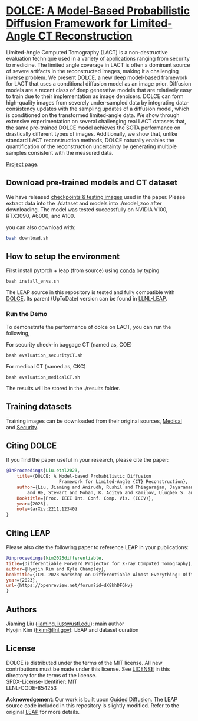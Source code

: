 # [DOLCE: A Model-Based Probabilistic Diffusion Framework for Limited-Angle CT Reconstruction](https://openaccess.thecvf.com/content/ICCV2023/papers/Liu_DOLCE_A_Model-Based_Probabilistic_Diffusion_Framework_for_Limited-Angle_CT_Reconstruction_ICCV_2023_paper.pdf)

Limited-Angle Computed Tomography (LACT) is a non-destructive evaluation technique used in a variety of applications ranging from security to medicine. The limited angle coverage in LACT is often a dominant source of severe artifacts in the reconstructed images, making it a challenging inverse problem. We present DOLCE, a new deep model-based framework for LACT that uses a conditional diffusion model as an image prior. Diffusion models are a recent class of deep generative models that are relatively easy to train due to their implementation as image denoisers. DOLCE can form high-quality images from severely under-sampled data by integrating data-consistency updates with the sampling updates of a diffusion model, which is conditioned on the transformed limited-angle data. We show through extensive experimentation on several challenging real LACT datasets that, the same pre-trained DOLCE model achieves the SOTA performance on drastically different types of images. Additionally, we show that, unlike standard LACT reconstruction methods, DOLCE naturally enables the quantification of the reconstruction uncertainty by generating multiple samples consistent with the measured data.

[Project page](https://wustl-cig.github.io/dolcewww/).


## Download pre-trained models and CT dataset

We have released [checkpoints & testing images](https://drive.google.com/drive/folders/1p6d2jdHXOI_09svJ8yw6gybDotSE2s8A?usp=sharing) used in the paper. Please extract data into the ./dataset and models into ./model_zoo after downloading. The model was tested successfully on NVIDIA V100,  RTX3090, A6000, and A100.

you can also download with:
```bash
bash download.sh
```

## How to setup the environment
First install pytorch + leap (from source) using [conda](...) by typing

```
bash install_envs.sh
```
The LEAP source in this repository is tested and fully compatible with [DOLCE](https://github.com/wustl-cig/DOLCE). Its parent (UpToDate) version can be found in [LLNL-LEAP](https://github.com/LLNL/LEAP/tree/main).

### Run the Demo

To demonstrate the performance of dolce on LACT, you can run the following,

For security check-in baggage CT (named as, COE)

```
bash evaluation_securityCT.sh 
```

For medical CT (named as, CKC)

```
bash evaluation_medicalCT.sh
```

The results will be stored in the ./results folder.

## Training datasets

Training images can be downloaded from their original sources, [Medical](https://wiki.cancerimagingarchive.net/pages/viewpage.action?pageId=61081171) and [Security](https://alert.northeastern.edu/).

## Citing DOLCE

If you find the paper useful in your research, please cite the paper:
```BibTex
@InProceedings{Liu.etal2023,
    title={DOLCE: A Model-based Probabilistic Diffusion 
                    Framework for Limited-Angle {CT} Reconstruction},
    author={Liu, Jiaming and Anirudh, Rushil and Thiagarajan, Jayaraman J. 
        and He, Stewart and Mohan, K. Aditya and Kamilov, Ulugbek S. and Kim, Hyojin},
    Booktitle={Proc. IEEE Int. Conf. Comp. Vis. (ICCV)},
    year={2023},
    note={arXiv:2211.12340}
}
```

## Citing LEAP

Please also cite the following paper to reference LEAP in your publications:  
```BibTex
@inproceedings{kim2023differentiable,
title={Differentiable Forward Projector for X-ray Computed Tomography},
author={Hyojin Kim and Kyle Champley},
booktitle={ICML 2023 Workshop on Differentiable Almost Everything: Differentiable Relaxations, Algorithms, Operators, and Simulators},
year={2023},
url={https://openreview.net/forum?id=dX8khDFGHv}
}
```    

## Authors
Jiaming Liu (jiaming.liu@wustl.edu): main author  
Hyojin Kim (hkim@llnl.gov): LEAP and dataset curation  


## License
DOLCE is distributed under the terms of the MIT license. All new contributions must be made under this license.
See [LICENSE](LICENSE.txt) in this directory for the terms of the license.  
SPDX-License-Identifier: MIT  
LLNL-CODE-854253  


**Acknowedgement**: Our work is built upon [Guided Diffusion](https://github.com/openai/guided-diffusion).
The LEAP source code included in this repository is slightly modified. Refer to the original [LEAP](GitHub.com/LLNL/LEAP) for more details. 

